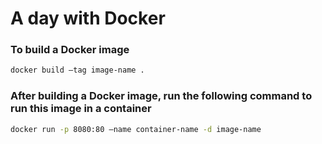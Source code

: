 # A day with Docker

### To build a Docker image

```bash
docker build —tag image-name .
```

### After building a Docker image, run the following command to run this image in a container

```bash
docker run -p 8080:80 —name container-name -d image-name
```
